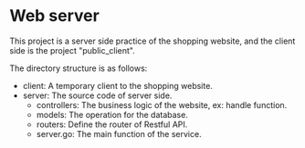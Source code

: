 # Web server
This project is a server side practice of the shopping website, and the client side is the project "public_client".

The directory structure is as follows:
- client: A temporary client to the shopping website.
- server: The source code of server side.
  - controllers: The business logic of the website, ex: handle function.
  - models: The operation for the database.
  - routers: Define the router of Restful API.
  - server.go: The main function of the service.
